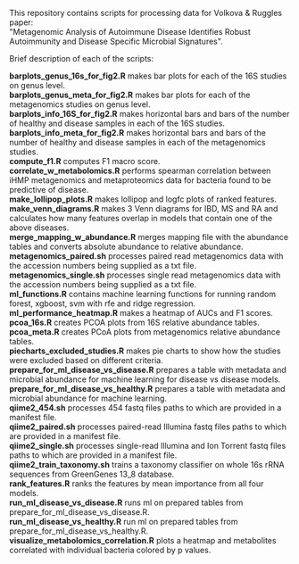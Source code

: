 This repository contains scripts for processing data for Volkova & Ruggles paper:  
"Metagenomic Analysis of Autoimmune Disease Identifies Robust Autoimmunity and Disease Specific Microbial Signatures".  

Brief description of each of the scripts:    

__barplots_genus_16s_for_fig2.R__ makes bar plots for each of the 16S studies on genus level.   
__barplots_genus_meta_for_fig2.R__ makes bar plots for each of the metagenomics studies on genus level.    
__barplots_info_16S_for_fig2.R__ makes horizontal bars and bars of the number of healthy and disease samples in each of the 16S studies.   
__barplots_info_meta_for_fig2.R__ makes horizontal bars and bars of the number of healthy and disease samples in each of the metagenomics studies.   
__compute_f1.R__ computes F1 macro score.   
__correlate_w_metabolomics.R__ performs spearman correlation between iHMP metagenomics and metaproteomics data for bacteria found to be predictive of disease.     
__make_lollipop_plots.R__ makes lollipop and logfc plots of ranked features.    
__make_venn_diagrams.R__ makes 3 Venn diagrams for IBD, MS and RA and calculates how many features overlap in models that contain one of the above diseases.   
__merge_mapping_w_abundance.R__ merges mapping file with the abundance tables and converts absolute abundance to relative abundance.   
__metagenomics_paired.sh__ processes paired read metagenomics data with the accession numbers being supplied as a txt file.    
__metagenomics_single.sh__ processes single read metagenomics data with the accession numbers being supplied as a txt file.    
__ml_functions.R__ contains machine learning functions for running random forest, xgboost, svm with rfe and ridge regression.    
__ml_performance_heatmap.R__ makes a heatmap of AUCs and F1 scores.    
__pcoa_16s.R__ creates PCOA plots from 16S relative abundance tables.   
__pcoa_meta.R__ creates PCoA plots from metagenomics relative abundance tables.    
__piecharts_excluded_studies.R__ makes pie charts to show how the studies were excluded based on different criteria.    
__prepare_for_ml_disease_vs_disease.R__ prepares a table with metadata and microbial abundance for machine learning for disease vs disease models.    
__prepare_for_ml_disease_vs_healthy.R__ prepares a table with metadata and microbial abundance for machine learning.    
__qiime2_454.sh__ processes 454 fastq files paths to which are provided in a manifest file.    
__qiime2_paired.sh__ processes paired-read Illumina fastq files paths to which are provided in a manifest file.     
__qiime2_single.sh__ processes single-read Illumina and Ion Torrent fastq files paths to which are provided in a manifest file.    
__qiime2_train_taxonomy.sh__ trains a taxonomy classifier on whole 16s rRNA sequences from GreenGenes 13_8 database.    
__rank_features.R__ ranks the features by mean importance from all four models.    
__run_ml_disease_vs_disease.R__ runs ml on prepared tables from prepare_for_ml_disease_vs_disease.R.    
__run_ml_disease_vs_healthy.R__ run ml on prepared tables from prepare_for_ml_disease_vs_healthy.R.    
__visualize_metabolomics_correlation.R__ plots a heatmap and metabolites correlated with individual bacteria colored by p values.  
